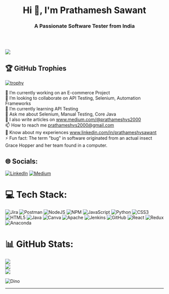<h1 align="center">Hi 👋, I'm Prathamesh Sawant</h1>
<h3 align="center">A Passionate Software Tester from India</h3><br><br>

[![](https://visitcount.itsvg.in/api?id=prathameshvsawant&icon=2&color=1)](https://visitcount.itsvg.in)

## 🏆 GitHub Trophies
[![trophy](https://github-profile-trophy.vercel.app/?username=prathameshvsawant)](https://github.com/ryo-ma/github-profile-trophy)

🔭 I’m currently working on an E-commerce Project<br>👯 I’m looking to collaborate on API Testing, Selenium, Automation Frameworks<br>🌱 I’m currently learning API Testing<br>💬 Ask me about Selenium, Manual Testing, Core Java<br>📝 I also write articles on www.medium.com/@prathameshvs2000<br>📫 How to reach me prathameshvs2000@gmail.com<br>📄 Know about my experiences www.linkedin.com/in/prathameshvsawant<br>⚡ Fun fact: The term "bug" in software originated from an actual insect Grace Hopper and her team found in a computer.



## 🌐 Socials:
[![LinkedIn](https://img.shields.io/badge/LinkedIn-%230077B5.svg?logo=linkedin&logoColor=white)](https://linkedin.com/in/linkedin.com/in/prathameshvsawant) [![Medium](https://img.shields.io/badge/Medium-12100E?logo=medium&logoColor=white)](https://medium.com/@medium.com/@prathameshvs2000 ) 

# 💻 Tech Stack:
![Jira](https://img.shields.io/badge/jira-%230A0FFF.svg?style=flat&logo=jira&logoColor=white) ![Postman](https://img.shields.io/badge/Postman-FF6C37?style=flat&logo=postman&logoColor=white) ![NodeJS](https://img.shields.io/badge/node.js-6DA55F?style=flat&logo=node.js&logoColor=white) ![NPM](https://img.shields.io/badge/NPM-%23000000.svg?style=flat&logo=npm&logoColor=white) ![JavaScript](https://img.shields.io/badge/javascript-%23323330.svg?style=flat&logo=javascript&logoColor=%23F7DF1E) ![Python](https://img.shields.io/badge/python-3670A0?style=flat&logo=python&logoColor=ffdd54) ![CSS3](https://img.shields.io/badge/css3-%231572B6.svg?style=flat&logo=css3&logoColor=white) ![HTML5](https://img.shields.io/badge/html5-%23E34F26.svg?style=flat&logo=html5&logoColor=white) ![Java](https://img.shields.io/badge/java-%23ED8B00.svg?style=flat&logo=java&logoColor=white) ![Canva](https://img.shields.io/badge/Canva-%2300C4CC.svg?style=flat&logo=Canva&logoColor=white) ![Apache](https://img.shields.io/badge/apache-%23D42029.svg?style=flat&logo=apache&logoColor=white) ![Jenkins](https://img.shields.io/badge/jenkins-%232C5263.svg?style=flat&logo=jenkins&logoColor=white) ![GitHub](https://img.shields.io/badge/GitHub-%23121011.svg?style=flat&logo=github&logoColor=white) ![React](https://img.shields.io/badge/react-%2320232a.svg?style=flat&logo=react&logoColor=%2361DAFB) ![Redux](https://img.shields.io/badge/redux-%23593d88.svg?style=flat&logo=redux&logoColor=white) ![Anaconda](https://img.shields.io/badge/Anaconda-%2344A833.svg?style=flat&logo=anaconda&logoColor=white)

# 📊 GitHub Stats:
![](https://github-readme-stats.vercel.app/api?username=prathameshvsawant&theme=blue-green&hide_border=false&include_all_commits=true&count_private=true)<br/>
![](https://github-readme-streak-stats.herokuapp.com/?user=prathameshvsawant&theme=blue-green&hide_border=false)<br/>
![](https://github-readme-stats.vercel.app/api/top-langs/?username=prathameshvsawant&theme=blue-green&hide_border=false&include_all_commits=false&count_private=false&layout=compact)

![Dino](https://github.com/prathameshvsawant/File-/blob/main/data/4ff07986208593.5d9a654e92f36.gif)

---
